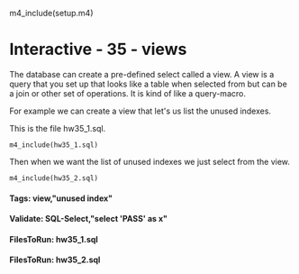 
m4_include(setup.m4)

# Interactive - 35 - views

The database can create a pre-defined select called a view.
A view is a query that you set up that looks like a table when selected from but
can be a join or other set of operations.  It is kind of like a query-macro.

For example we can create a view that let's us list the unused indexes.

This is the file hw35_1.sql.

```
m4_include(hw35_1.sql)
```

Then when we want the list of unused indexes we just select from the view.


```
m4_include(hw35_2.sql)
```


#### Tags: view,"unused index"

#### Validate: SQL-Select,"select 'PASS' as x"

#### FilesToRun: hw35_1.sql
#### FilesToRun: hw35_2.sql

